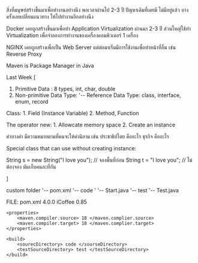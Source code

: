 สิ่งที่มนุษย์สร้างขึ้นมาเพื่อทำงานอย่างนึง
พอเวลาผ่านไป 2-3 ปี ปัญหาเดิมที่เคยมี ไม่มีอยู่แล้ว
บางครั้งเลยเปลี่ยนแนวทาง ให้ไปทำงานอีกอย่างนึง

Docker เคยถูกสร้างขึ้นมาเพื่อทำ Application Virtualization
ผ่านมา 2-3 ปี ส่วนใหญ่ใช้ทำ Virtualization
เพื่อจำลองการทำงานของเครื่องคอมพิวเตอร์ 1 เครื่อง

NGINX เคยถูกสร้างเพื่อเป็น Web Server แต่ต่อมาเริ่มมีการใช้งานเพื่อทำหน้าที่อื่น
เช่น Reverse Proxy

Maven is Package Manager in Java


Last Week [

1. Primitive Data : 8 types, int, char, double
2. Non-primitive Data Type:
   '-- Reference Data Type: class, interface, enum, record

Class:  1. Field (Instance Variable)
		2. Method, Function

The operator new: 	1. Allowcate memory space
					2. Create an instance

คำบางคำ มีความหมายตามที่คนจะให้คำนิยาม
	เช่น ประชาธิปไตย คืออะไร
		ธุรกิจ คืออะไร

Special class that can use without creating instance:

String s = new String("I love you");		// จองพื้นที่ก่อน
String t = "I love you";					// ไม่ต้องจอง มันเก็บคนละที่กัน

]

custom folder
'-- pom.xml
'-- code
'	'-- Start.java
'-- test
	'-- Test.java

FILE: pom.xml
<project>
	<modelVersion> 4.0.0 </modelVersion>
	<groupId>iCoffee</groudId>
	<artifactId> 0.85 </version>

	<properties>
		<maven.compiler.source> 18 </maven.complier.source>
		<maven.compiler.target> 18 </maven.complier.target>
	</properties>

	<build>
		<sourecDirectory> code </sourseDirectory>
		<testSourceDirectory> test </testSourceDirectory>
	</build>

</project>




